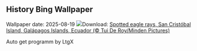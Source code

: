 ## History Bing Wallpaper
Wallpaper date: 2025-08-19
![](https://www.bing.com/th?id=OHR.SpottedEagleRay_EN-IN2313408086_UHD.jpg&w=1000)Download: [Spotted eagle rays, San Cristóbal Island, Galápagos Islands, Ecuador (© Tui De Roy/Minden Pictures)](https://www.bing.com/th?id=OHR.SpottedEagleRay_EN-IN2313408086_UHD.jpg)

Auto get programm by LtgX
